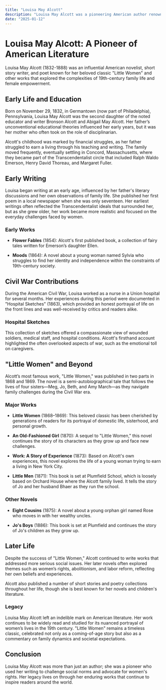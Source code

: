 ```yaml
---
title: "Louisa May Alcott"
description: "Louisa May Alcott was a pioneering American author renowned for her classic novel 'Little Women' and her insightful portrayals of 19th-century family life and women's rights."
date: "2025-01-12"
--- 
```


# Louisa May Alcott: A Pioneer of American Literature

Louisa May Alcott (1832-1888) was an influential American novelist, short story writer, and poet known for her beloved classic "Little Women" and other works that explored the complexities of 19th-century family life and female empowerment.

## Early Life and Education

Born on November 29, 1832, in Germantown (now part of Philadelphia), Pennsylvania, Louisa May Alcott was the second daughter of the noted educator and writer Bronson Alcott and Abigail May Alcott. Her father’s unconventional educational theories influenced her early years, but it was her mother who often took on the role of disciplinarian.

Alcott's childhood was marked by financial struggles, as her father struggled to earn a living through his teaching and writing. The family moved frequently, eventually settling in Concord, Massachusetts, where they became part of the Transcendentalist circle that included Ralph Waldo Emerson, Henry David Thoreau, and Margaret Fuller.

## Early Writing

Louisa began writing at an early age, influenced by her father's literary discussions and her own observations of family life. She published her first poem in a local newspaper when she was only seventeen. Her earliest writings often reflected the Transcendentalist ideals that surrounded her, but as she grew older, her work became more realistic and focused on the everyday challenges faced by women.

### Early Works

- **Flower Fables** (1854): Alcott's first published book, a collection of fairy tales written for Emerson’s daughter Ellen.
  
- **Moods** (1864): A novel about a young woman named Sylvia who struggles to find her identity and independence within the constraints of 19th-century society.

## Civil War Contributions

During the American Civil War, Louisa worked as a nurse in a Union hospital for several months. Her experiences during this period were documented in "Hospital Sketches" (1863), which provided an honest portrayal of life on the front lines and was well-received by critics and readers alike.

### Hospital Sketches

This collection of sketches offered a compassionate view of wounded soldiers, medical staff, and hospital conditions. Alcott's firsthand account highlighted the often overlooked aspects of war, such as the emotional toll on caregivers.

## "Little Women" and Beyond

Alcott’s most famous work, "Little Women," was published in two parts in 1868 and 1869. The novel is a semi-autobiographical tale that follows the lives of four sisters—Meg, Jo, Beth, and Amy March—as they navigate family challenges during the Civil War era. 

### Major Works

- **Little Women** (1868–1869): This beloved classic has been cherished by generations of readers for its portrayal of domestic life, sisterhood, and personal growth.
  
- **An Old-Fashioned Girl** (1870): A sequel to "Little Women," this novel continues the story of its characters as they grow up and face new challenges.

- **Work: A Story of Experience** (1873): Based on Alcott's own experiences, this novel explores the life of a young woman trying to earn a living in New York City.
  
- **Little Men** (1871): This book is set at Plumfield School, which is loosely based on Orchard House where the Alcott family lived. It tells the story of Jo and her husband Bhaer as they run the school.

### Other Novels

- **Eight Cousins** (1875): A novel about a young orphan girl named Rose who moves in with her wealthy uncles.
  
- **Jo's Boys** (1886): This book is set at Plumfield and continues the story of Jo's children as they grow up.

## Later Life

Despite the success of "Little Women," Alcott continued to write works that addressed more serious social issues. Her later novels often explored themes such as women’s rights, abolitionism, and labor reform, reflecting her own beliefs and experiences.

Alcott also published a number of short stories and poetry collections throughout her life, though she is best known for her novels and children's literature.

### Legacy

Louisa May Alcott left an indelible mark on American literature. Her work continues to be widely read and studied for its nuanced portrayal of women’s lives in the 19th century. "Little Women" remains a timeless classic, celebrated not only as a coming-of-age story but also as a commentary on family dynamics and societal expectations.

## Conclusion

Louisa May Alcott was more than just an author; she was a pioneer who used her writing to challenge social norms and advocate for women's rights. Her legacy lives on through her enduring works that continue to inspire readers around the world.

